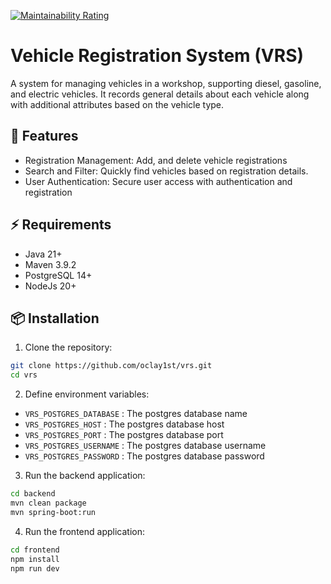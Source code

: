 [![Maintainability Rating](https://sonarcloud.io/api/project_badges/measure?project=oclay1st_vrs&metric=sqale_rating)](https://sonarcloud.io/summary/new_code?id=oclay1st_vrs)
# Vehicle Registration System (VRS)

A system for managing vehicles in a workshop, supporting diesel, gasoline, and electric vehicles. It records general details about each vehicle along with additional attributes based on the vehicle type.

## 🚀 Features

- Registration Management: Add, and delete vehicle registrations
- Search and Filter: Quickly find vehicles based on registration details.
- User Authentication: Secure user access with authentication and registration

## ⚡️ Requirements

- Java 21+
- Maven 3.9.2
- PostgreSQL 14+
- NodeJs 20+

## 📦  Installation

1. Clone the repository:

```bash
git clone https://github.com/oclay1st/vrs.git
cd vrs
```

2. Define environment variables:

- `VRS_POSTGRES_DATABASE` : The postgres database name
- `VRS_POSTGRES_HOST` : The postgres database host
- `VRS_POSTGRES_PORT` : The postgres database port
- `VRS_POSTGRES_USERNAME` : The postgres database username
- `VRS_POSTGRES_PASSWORD` : The postgres database password

3. Run the backend application:

```bash
cd backend
mvn clean package
mvn spring-boot:run
```

4. Run the frontend application:

```bash
cd frontend
npm install 
npm run dev

